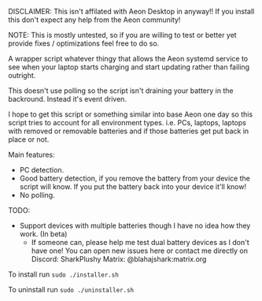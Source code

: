 DISCLAIMER: This isn't affilated with Aeon Desktop in anyway!! If you install this don't expect any help from the Aeon community!

NOTE: This is mostly untested, so if you are willing to test or better yet provide fixes / optimizations feel free to do so.

A wrapper script whatever thingy that allows the Aeon systemd service to see when your laptop starts charging and start updating rather than failing outright.

This doesn't use polling so the script isn't draining your battery in the backround. Instead it's event driven.

I hope to get this script or something similar into base Aeon one day so this script tries to account for all environment types. i.e. PCs, laptops, laptops with removed or removable batteries and if those batteries get put back in place or not.

Main features:
 
 - PC detection.
 - Good battery detection, if you remove the battery from your device the script will know. If you put the battery back into your device it'll know!
 - No polling.

 TODO:

 - Support devices with multiple batteries though I have no idea how they work. (In beta)
   - If someone can, please help me test dual battery devices as I don't have one! You can open new issues here or contact me directly on Discord: SharkPlushy Matrix: @blahajshark:matrix.org

To install run `sudo ./installer.sh`

To uninstall run `sudo ./uninstaller.sh`
